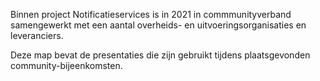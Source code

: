 Binnen project Notificatieservices is in 2021 in commmunityverband samengewerkt met een aantal overheids- en uitvoeringsorganisaties en leveranciers.

Deze map bevat de presentaties die zijn gebruikt tijdens plaatsgevonden community-bijeenkomsten.
